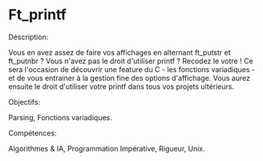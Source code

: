 # Ft_printf

Déscription:

Vous en avez assez de faire vos affichages en alternant ft_putstr et ft_putnbr ? Vous n'avez pas le droit d'utiliser printf ? Recodez le votre ! Ce sera l'occasion de découvrir une feature du C - les fonctions variadiques - et de vous entrainer à la gestion fine des options d'affichage. Vous aurez ensuite le droit d'utiliser votre printf dans tous vos projets ultérieurs.

Objectifs:

Parsing, Fonctions variadiques.

Compétences:

Algorithmes & IA, Programmation Impérative, Rigueur, Unix. 
